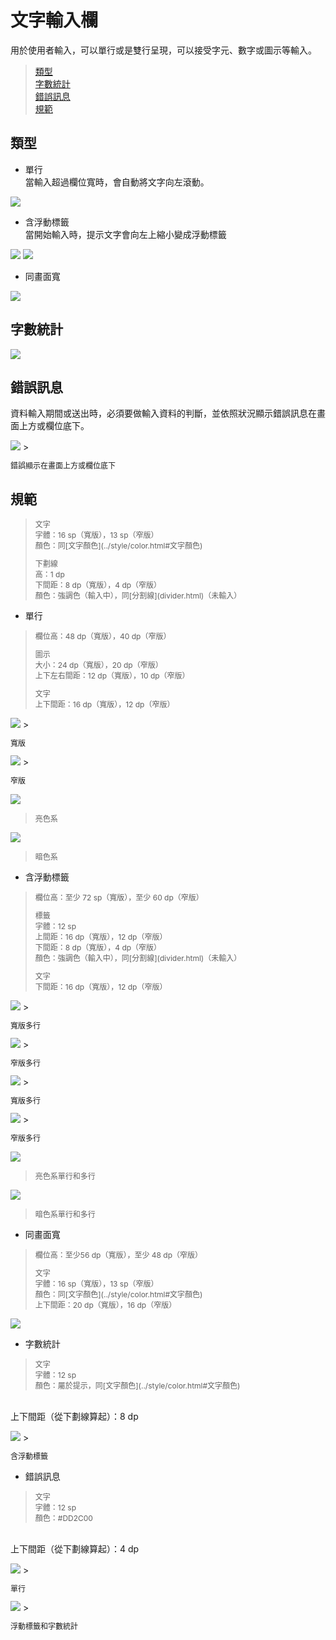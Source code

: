 # 文字輸入欄

用於使用者輸入，可以單行或是雙行呈現，可以接受字元、數字或圖示等輸入。

> [類型](#類型)  
> [字數統計](#字數統計)  
> [錯誤訊息](#錯誤訊息)  
> [規範](#規範)

## 類型
* 單行  
當輸入超過欄位寬時，會自動將文字向左滾動。

<img src="http://material-design.storage.googleapis.com/publish/material_v_4/material_ext_publish/0Bzhp5Z4wHba3TVJMNzF0Z3BhZjQ/components_textfields_single2.png" style="max-width:50%"/>

* 含浮動標籤  
當開始輸入時，提示文字會向左上縮小變成浮動標籤

<img src="http://material-design.storage.googleapis.com/publish/material_v_4/material_ext_publish/0Bzhp5Z4wHba3VktWaDEtaTZ5ZzQ/components_textfields_multiline2.png" style="max-width:50%"/>

<img src="http://material-design.storage.googleapis.com/publish/material_v_4/material_ext_publish/0Bzhp5Z4wHba3NmN6eUJTamFweGc/components_textfields_labels2.png" style="max-width:50%"/>

* 同畫面寬  

<img src="http://material-design.storage.googleapis.com/publish/material_v_4/material_ext_publish/0Bzhp5Z4wHba3NkFTN1VIYnR3QVU/components_textfields_full2.png" style="max-width:50%"/>

## 字數統計

<img src="http://material-design.storage.googleapis.com/publish/material_v_4/material_ext_publish/0Bzhp5Z4wHba3WUlMaC1qemQ4WDA/components_textfields_counter1.png" style="max-width:50%"/>

## 錯誤訊息

資料輸入期間或送出時，必須要做輸入資料的判斷，並依照狀況顯示錯誤訊息在畫面上方或欄位底下。

<img src="http://material-design.storage.googleapis.com/publish/material_v_4/material_ext_publish/0Bzhp5Z4wHba3dEZTUF9idzBHMWc/patterns_errors_userinput19.png" style="max-width:50%"/>
> <p style="font-size: 12px">錯誤顯示在畫面上方或欄位底下</p>

## 規範

> <p style="font-size: 12px">文字<br>字體：16 sp（寬版），13  sp（窄版）<br>顏色：同[文字顏色](../style/color.html#文字顏色)
> <p style="font-size: 12px">下劃線<br>高：1 dp<br>下間距：8 dp（寬版），4 dp（窄版）<br>顏色：強調色（輸入中），同[分割線](divider.html)（未輸入）

* 單行  

> <p style="font-size: 12px">欄位高：48 dp（寬版），40 dp（窄版）</p>
> <p style="font-size: 12px">圖示<br>大小：24 dp（寬版），20 dp（窄版）<br>上下左右間距：12 dp（寬版），10 dp（窄版）</p>
> <p style="font-size: 12px">文字<br>上下間距：16 dp（寬版），12 dp（窄版）

<img src="http://material-design.storage.googleapis.com/publish/material_v_4/material_ext_publish/0B0J8hsRkk91LYmhoNU5sWXp0LUE/components_textfields_single6.png" style="max-width:50%"/>
> <p style="font-size: 12px">寬版</p>

<img src="http://material-design.storage.googleapis.com/publish/material_v_4/material_ext_publish/0Bzhp5Z4wHba3VV9xVzNMUEhUM0E/components_textfields_single6_dense.png" style="max-width:50%"/>
> <p style="font-size: 12px">窄版</p>

![](http://material-design.storage.googleapis.com/publish/material_v_4/material_ext_publish/0Bzhp5Z4wHba3Z2tnU1NHUkg1NWc/components_textfields_single4.png)
> <p style="font-size: 12px">亮色系</p>

![](http://material-design.storage.googleapis.com/publish/material_v_4/material_ext_publish/0Bx4BSt6jniD7R0NLRHd5NWJVUFE/components_textfields_single5.png)
> <p style="font-size: 12px">暗色系</p>

* 含浮動標籤  

> <p style="font-size: 12px">欄位高：至少 72 sp（寬版），至少 60 dp（窄版）</p>
> <p style="font-size: 12px">標籤<br>字體：12 sp<br>上間距：16 dp（寬版），12 dp（窄版）<br>下間距：8 dp（寬版），4 dp（窄版）<br>顏色：強調色（輸入中），同[分割線](divider.html)（未輸入）
> <p style="font-size: 12px">文字<br>下間距：16 dp（寬版），12 dp（窄版）

<img src="http://material-design.storage.googleapis.com/publish/material_v_4/material_ext_publish/0Bx4BSt6jniD7V1hoemJNQk5UQlU/components_textfields_labels5.png" style="max-width:50%"/>
> <p style="font-size: 12px">寬版多行</p>

<img src="http://material-design.storage.googleapis.com/publish/material_v_4/material_ext_publish/0Bzhp5Z4wHba3RExER2RZOUJyZFE/components_textfields_labels5_dense.png" style="max-width:50%"/>
> <p style="font-size: 12px">窄版多行</p>

<img src="http://material-design.storage.googleapis.com/publish/material_v_4/material_ext_publish/0Bzhp5Z4wHba3UjRjWGE1SFpIaEk/components_textfields_multiline5.png" style="max-width:50%"/>
> <p style="font-size: 12px">寬版多行</p>

<img src="http://material-design.storage.googleapis.com/publish/material_v_4/material_ext_publish/0Bzhp5Z4wHba3QWhwSzE3WUk5U00/components_textfields_multiline5_dense.png" style="max-width:50%"/>
> <p style="font-size: 12px">窄版多行</p>

![](http://material-design.storage.googleapis.com/publish/material_v_4/material_ext_publish/0Bzhp5Z4wHba3by0wMFNhNzV2UE0/components_textfields_multiline3.png)
> <p style="font-size: 12px">亮色系單行和多行</p>

![](http://material-design.storage.googleapis.com/publish/material_v_4/material_ext_publish/0Bzhp5Z4wHba3WVZSVXJIdjJxQms/components_textfields_multiline4.png)
> <p style="font-size: 12px">暗色系單行和多行</p>

* 同畫面寬  

> <p style="font-size: 12px">欄位高：至少56 dp（寬版），至少 48 dp（窄版）</p>
> <p style="font-size: 12px">文字<br>字體：16 sp（寬版），13  sp（窄版）<br>顏色：同[文字顏色](../style/color.html#文字顏色)<br>上下間距：20 dp（寬版），16 dp（窄版）

![](http://material-design.storage.googleapis.com/publish/material_v_4/material_ext_publish/0Bzhp5Z4wHba3MkhlOU14bUdUYXc/components_textfields_full3.png)

* 字數統計

> <p style="font-size: 12px">文字<br>字體：12 sp<br>顏色：屬於提示，同[文字顏色](../style/color.html#文字顏色)
<br>上下間距（從下劃線算起）：8 dp

<img src="http://material-design.storage.googleapis.com/publish/material_v_4/material_ext_publish/0B_udO5B8pzrzU1c2Y2F3dHZpVGs/patterns_errors_userinput_keyline3.png" style="max-width:50%"/>
> <p style="font-size: 12px">含浮動標籤</p>

* 錯誤訊息

> <p style="font-size: 12px">文字<br>字體：12 sp<br>顏色：#DD2C00
<br>上下間距（從下劃線算起）：4 dp</p>

<img src="http://material-design.storage.googleapis.com/publish/material_v_4/material_ext_publish/0B_udO5B8pzrzLUNZa3NEUnJZV0k/patterns_errors_userinput_keyline1.png" style="max-width:50%"/>
> <p style="font-size: 12px">單行</p>

<img src="http://material-design.storage.googleapis.com/publish/material_v_4/material_ext_publish/0Bzhp5Z4wHba3X3hnZE5jVjhmR2s/patterns_errors_userinput16.png" style="max-width:50%"/>
> <p style="font-size: 12px">浮動標籤和字數統計</p>

